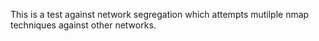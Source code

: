 This is a test against network segregation which attempts mutilple nmap techniques against other networks.
